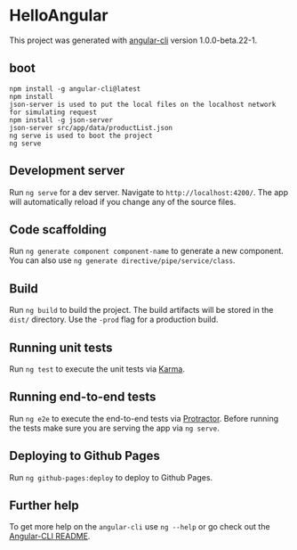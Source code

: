 # HelloAngular

This project was generated with [angular-cli](https://github.com/angular/angular-cli) version 1.0.0-beta.22-1.

## boot
`npm install -g angular-cli@latest`       
`npm install`  
`json-server is used to put the local files on the localhost network for simulating request `    
`npm install -g json-server`   
`json-server src/app/data/productList.json`  
`ng serve is used to boot the project`   
`ng serve`       

## Development server
Run `ng serve` for a dev server. Navigate to `http://localhost:4200/`. The app will automatically reload if you change any of the source files.

## Code scaffolding

Run `ng generate component component-name` to generate a new component. You can also use `ng generate directive/pipe/service/class`.

## Build

Run `ng build` to build the project. The build artifacts will be stored in the `dist/` directory. Use the `-prod` flag for a production build.

## Running unit tests

Run `ng test` to execute the unit tests via [Karma](https://karma-runner.github.io).

## Running end-to-end tests

Run `ng e2e` to execute the end-to-end tests via [Protractor](http://www.protractortest.org/).
Before running the tests make sure you are serving the app via `ng serve`.

## Deploying to Github Pages

Run `ng github-pages:deploy` to deploy to Github Pages.

## Further help

To get more help on the `angular-cli` use `ng --help` or go check out the [Angular-CLI README](https://github.com/angular/angular-cli/blob/master/README.md).
